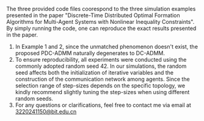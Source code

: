 The three provided code files coorespond to the three simulation examples presented in the paper "Discrete-Time Distributed Optimal Formation Algorithms for Multi-Agent Systems with Nonlinear Inequality Constraints". By simply running the code, one can reproduce the exact results presented in the paper.
1. In Example 1 and 2, since the unmatched phenomenon doesn't exist, the proposed PDC-ADMM naturally degenerates to DC-ADMM.
2. To ensure reproducibility, all experiments were conducted using the commonly adopted random seed 42. In our simulations, the random seed affects both the initialization of iterative variables and the construction of the communication network among agents. Since the selection range of step-sizes depends on the specific topology, we kindly recommend slightly tuning the step-sizes when using different random seeds.
3. For any questions or clarifications, feel free to contact me via email at 3220241150@bit.edu.cn
